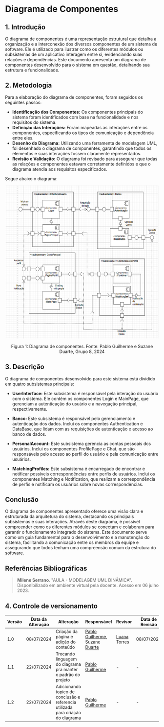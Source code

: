 # Diagrama de Componentes

## 1. Introdução

O diagrama de componentes é uma representação estrutural que detalha a organização e a interconexão dos diversos componentes de um sistema de software. Ele é utilizado para ilustrar como os diferentes módulos ou subsistemas de um aplicativo interagem entre si, evidenciando suas relações e dependências. Este documento apresenta um diagrama de componentes desenvolvido para o sistema em questão, detalhando sua estrutura e funcionalidade.

## 2. Metodologia

Para a elaboração do diagrama de componentes, foram seguidos os seguintes passos:

- **Identificação dos Componentes:** Os componentes principais do sistema foram identificados com base na funcionalidade e nos requisitos do sistema.
- **Definição das Interações:** Foram mapeadas as interações entre os componentes, especificando os tipos de comunicação e dependência entre eles.
- **Desenho do Diagrama:** Utilizando uma ferramenta de modelagem UML, foi desenhado o diagrama de componentes, garantindo que todos os elementos e suas interações fossem claramente representados.
- **Revisão e Validação:** O diagrama foi revisado para assegurar que todas as relações e componentes estavam corretamente definidos e que o diagrama atendia aos requisitos especificados.

Segue abaixo o diagrama:

<div align = "center"><img src="https://github.com/UnBArqDsw2024-1/2024.1_G8_UnBreja/blob/gh-pages/docs/assets/diagrama-atividades/DiagramaDeComponentesPTBR.png?raw=true" alt="Figura 1: Diagrama de Classes exemplo." height="500" width="500">
<p>Figura 1: Diagrama de componentes. Fonte: Pablo Guilherme e Suzane Duarte, Grupo 8, 2024</p></div>

## 3. Descrição

O diagrama de componentes desenvolvido para este sistema está dividido em quatro subsistemas principais:

- **UserInterface:** Este subsistema é responsável pela interação do usuário com o sistema. Ele contém os componentes Login e MainPage, que gerenciam a autenticação do usuário e a navegação principal, respectivamente.

- **Banco:** Este subsistema é responsável pelo gerenciamento e autenticação dos dados. Inclui os componentes Authentication e DataBase, que lidam com as requisições de autenticação e acesso ao banco de dados.

- **PersonalAccount:** Este subsistema gerencia as contas pessoais dos usuários. Inclui os componentes ProfilePage e Chat, que são responsáveis pelo acesso ao perfil do usuário e pela comunicação entre usuários.

- **MatchingProfiles:** Este subsistema é encarregado de encontrar e notificar possíveis correspondências entre perfis de usuários. Inclui os componentes Matching e Notification, que realizam a correspondência de perfis e notificam os usuários sobre novas correspondências.

## Conclusão

O diagrama de componentes apresentado oferece uma visão clara e estruturada da arquitetura do sistema, destacando os principais subsistemas e suas interações. Através deste diagrama, é possível compreender como os diferentes módulos se conectam e colaboram para garantir o funcionamento integrado do sistema. Este documento serve como um guia fundamental para o desenvolvimento e a manutenção do sistema, facilitando a comunicação entre os membros da equipe e assegurando que todos tenham uma compreensão comum da estrutura do software.

## Referências Bibliográficas

> **Milene Serrano**. "AULA - MODELAGEM UML DINÂMICA". Disponibilizado em ambiente virtual pela docente. Acesso em 06 julho 2023.

## 4. Controle de versionamento

| Versão | Data da Alteração | Alteração                | Responsável                      | Revisor                              | Data de Revisão |
|--------|--------------------|--------------------------|----------------------------------|--------------------------------------|-----------------|
| 1.0    |08/07/2024         | Criação da página e adição do conteúdo | [Pablo Guilherme](https://github.com/PabloGJBS), [Suzane Duarte](https://github.com/suzaneduarte) | [Luana Torres](https://github.com/luanatorress) | 08/07/2024 |
| 1.1    |22/07/2024         | Trocando linguagem do diagrama pra manter o padrão do projeto | [Pablo Guilherme](https://github.com/PabloGJBS)| - | - |
| 1.2    |22/07/2024         | Adicionando topico de conclusão e referencia utilizada para criação do diagrama | [Pablo Guilherme](https://github.com/PabloGJBS)| - | - |